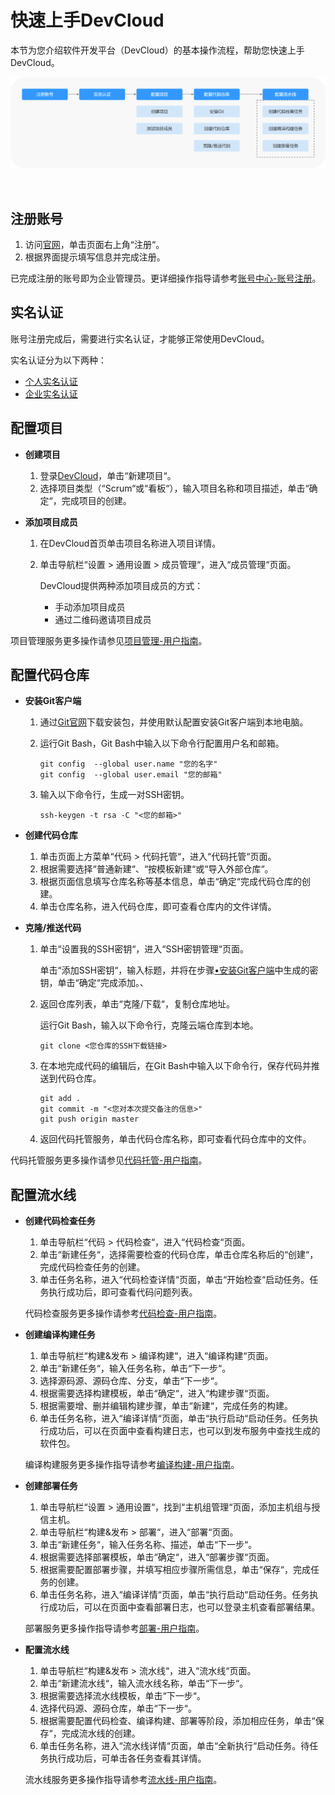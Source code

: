 # **快速上手DevCloud**<a name="devcloud_qs_1000"></a>

本节为您介绍软件开发平台（DevCloud）的基本操作流程，帮助您快速上手DevCloud。

![](figures/基本操作流程.png)

  

## **注册账号**<a name="section453712458"></a>

1.  访问[官网](https://www.huaweicloud.com/)，单击页面右上角“注册“。
2.  根据界面提示填写信息并完成注册。

已完成注册的账号即为企业管理员。更详细操作指导请参考[账号中心-账号注册](https://support.huaweicloud.com/usermanual-account/zh-cn_topic_0069252244.html)。

## **实名认证**<a name="section99241918115313"></a>

账号注册完成后，需要进行实名认证，才能够正常使用DevCloud。

实名认证分为以下两种：

-   [个人实名认证](https://support.huaweicloud.com/usermanual-account/zh-cn_topic_0077914254.html)
-   [企业实名认证](https://support.huaweicloud.com/usermanual-account/zh-cn_topic_0077914253.html)

## **配置项目**<a name="section18531144810357"></a>

-   **创建项目**
    1.  登录[DevCloud](https://devcloud.cn-north-4.huaweicloud.com/home)，单击“新建项目“。
    2.  选择项目类型（“Scrum“或“看板“），输入项目名称和项目描述，单击“确定“，完成项目的创建。


-   **添加项目成员**
    1.  在DevCloud首页单击项目名称进入项目详情。
    2.  单击导航栏“设置  \>  通用设置  \>  成员管理“，进入“成员管理“页面。

        DevCloud提供两种添加项目成员的方式：

        -   手动添加项目成员
        -   通过二维码邀请项目成员



项目管理服务更多操作请参见[项目管理-用户指南](https://support.huaweicloud.com/usermanual-projectman/projetcman_ug_3000.html)。

## **配置代码仓库**<a name="section1376513531304"></a>

-   <a name="li68861965348"></a>**安装Git客户端**
    1.  通过[Git官网](https://git-scm.com/download/win)下载安装包，并使用默认配置安装Git客户端到本地电脑。
    2.  运行Git Bash，Git Bash中输入以下命令行配置用户名和邮箱。

        ```
        git config  --global user.name "您的名字"
        git config  --global user.email "您的邮箱"
        ```

    3.  输入以下命令行，生成一对SSH密钥。

        ```
        ssh-keygen -t rsa -C "<您的邮箱>"
        ```


-   **创建代码仓库**
    1.  单击页面上方菜单“代码  \>  代码托管“，进入“代码托管“页面。
    2.  根据需要选择“普通新建“、“按模板新建“或“导入外部仓库“。
    3.  根据页面信息填写仓库名称等基本信息，单击“确定“完成代码仓库的创建。
    4.  单击仓库名称，进入代码仓库，即可查看仓库内的文件详情。

-   **克隆/推送代码**
    1.  单击“设置我的SSH密钥“，进入“SSH密钥管理“页面。

        单击“添加SSH密钥“，输入标题，并将在步骤[•安装Git客户端](#li68861965348)中生成的密钥，单击“确定“完成添加。、

    2.  返回仓库列表，单击“克隆/下载“，复制仓库地址。

        运行Git Bash，输入以下命令行，克隆云端仓库到本地。

        ```
        git clone <您仓库的SSH下载链接>
        ```

    3.  在本地完成代码的编辑后，在Git Bash中输入以下命令行，保存代码并推送到代码仓库。

        ```
        git add .
        git commit -m "<您对本次提交备注的信息>"
        git push origin master
        ```

    4.  返回代码托管服务，单击代码仓库名称，即可查看代码仓库中的文件。


代码托管服务更多操作请参见[代码托管-用户指南](https://support.huaweicloud.com/usermanual-codehub/codehub_hlp_0000.html)。

## **配置流水线**<a name="section61291059192"></a>

-   **创建代码检查任务**

    1.  单击导航栏“代码  \>  代码检查“，进入“代码检查“页面。
    2.  单击“新建任务“，选择需要检查的代码仓库，单击仓库名称后的“创建“，完成代码检查任务的创建。
    3.  单击任务名称，进入“代码检查详情“页面，单击“开始检查“启动任务。任务执行成功后，即可查看代码问题列表。

    代码检查服务更多操作请参考[代码检查-用户指南](https://support.huaweicloud.com/usermanual-codecheck/devcloud_hlp_00101.html)。

-   **创建编译构建任务**

    1.  单击导航栏“构建&发布  \>  编译构建“，进入“编译构建“页面。
    2.  单击“新建任务“，输入任务名称，单击“下一步“。
    3.  选择源码源、源码仓库、分支，单击“下一步“。
    4.  根据需要选择构建模板，单击“确定“，进入“构建步骤“页面。
    5.  根据需要增、删并编辑构建步骤，单击“新建“，完成任务的构建。
    6.  单击任务名称，进入“编译详情“页面，单击“执行启动“启动任务。任务执行成功后，可以在页面中查看构建日志，也可以到发布服务中查找生成的软件包。

    编译构建服务更多操作指导请参考[编译构建-用户指南](https://support.huaweicloud.com/usermanual-codeci/devcloud_hlp_00121.html)。

-   **创建部署任务**

    1.  单击导航栏“设置  \>  通用设置“，找到“主机组管理“页面，添加主机组与授信主机。
    2.  单击导航栏“构建&发布  \>  部署“，进入“部署“页面。
    3.  单击“新建任务“，输入任务名称、描述，单击“下一步“。
    4.  根据需要选择部署模板，单击“确定“，进入“部署步骤“页面。
    5.  根据需要配置部署步骤，并填写相应步骤所需信息，单击“保存“，完成任务的创建。
    6.  单击任务名称，进入“编译详情“页面，单击“执行启动“启动任务。任务执行成功后，可以在页面中查看部署日志，也可以登录主机查看部署结果。

    部署服务更多操作指导请参考[部署-用户指南](https://support.huaweicloud.com/usermanual-deployman/deployman_hlp_1016.html)。

-   **配置流水线**

    1.  单击导航栏“构建&发布  \>  流水线“，进入“流水线“页面。
    2.  单击“新建流水线“，输入流水线名称，单击“下一步“。
    3.  根据需要选择流水线模板，单击“下一步“。
    4.  选择代码源、源码仓库，单击“下一步“。
    5.  根据需要配置代码检查、编译构建、部署等阶段，添加相应任务，单击“保存“，完成流水线的创建。
    6.  单击任务名称，进入“流水线详情“页面，单击“全新执行“启动任务。待任务执行成功后，可单击各任务查看其详情。

    流水线服务更多操作指导请参考[流水线-用户指南](https://support.huaweicloud.com/usermanual-pipeline/pipeline_hlp_00001.html)。


  

